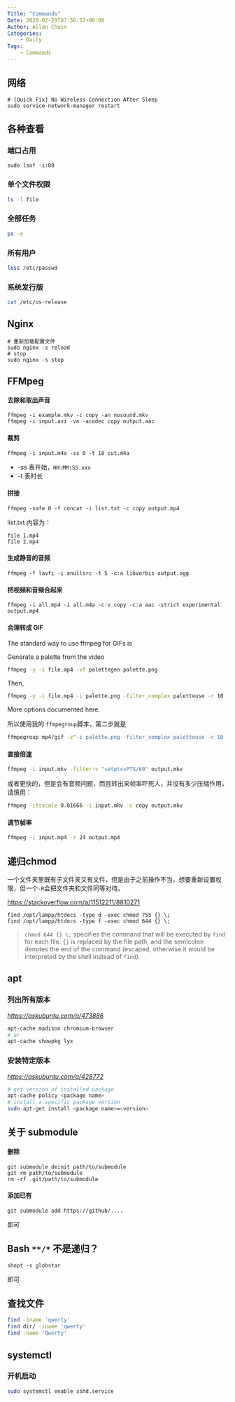 ```yaml
---
Title: "Commands"
Date: 2020-02-29T07:56:57+08:00
Author: Allan Chain
Categories:
    - Daily
Tags: 
    - Commands
---
```


## 网络

```shell
# [Quick Fix] No Wireless Connection After Sleep
sudo service network-manager restart
```
## 各种查看
### 端口占用
```shell
sudo lsof -i:80
```
### 单个文件权限
```bash
ls -l file
```
### 全部任务
```bash
ps -e
```
### 所有用户
```bash
less /etc/passwd
```
### 系统发行版

```bash
cat /etc/os-release
```

## Nginx

```shell
# 重新加载配置文件
sudo nginx -s reload
# stop
sudo nginx -s stop
```

## FFMpeg
#### 去除和取出声音
```shell
ffmpeg -i example.mkv -c copy -an nosound.mkv
ffmpeg -i input.avi -vn -acodec copy output.aac
```
#### 裁剪
```shell
ffmpeg -i input.m4a -ss 0 -t 18 cut.m4a
```

- -ss 表开始，`HH:MM:SS.xxx`
- -t 表时长

#### 拼接
```shell
ffmpeg -safe 0 -f concat -i list.txt -c copy output.mp4
```
list.txt 内容为：
```
file 1.mp4
file 2.mp4
```

#### 生成静音的音频
```shell
ffmpeg -f lavfi -i anullsrc -t 5 -c:a libvorbis output.ogg
```
#### 把视频和音频合起来
```shell
ffmpeg -i all.mp4 -i all.m4a -c:v copy -c:a aac -strict experimental output.mp4
```

#### 合理转成 GIF

The standard way to use ffmpeg for GIFs is

Generate a palette from the video

```bash
ffmpeg -y -i file.mp4 -vf palettegen palette.png
```
Then,
```bash
ffmpeg -y -i file.mp4 -i palette.png -filter_complex paletteuse -r 10 -s 320x480 file.gif
```
More options documented here.

所以使用我的 `ffmpegroup`脚本，第二步就是

```bash
ffmpegroup mp4/gif -z"-i palette.png -filter_complex paletteuse -r 10 -s 200x200 -y"
```

#### 直接倍速

```bash
ffmpeg -i input.mkv -filter:v "setpts=PTS/60" output.mkv
```
或者更快的，但是会有音频问题，而且转出来帧率吓死人，并没有多少压缩作用，请慎用：
```bash
ffmpeg -itsscale 0.01666 -i input.mkv -c copy output.mkv
```

#### 调节帧率

```bash
ffmpeg -i input.mp4 -r 24 output.mp4
```

## 递归chmod

一个文件夹里既有子文件夹又有文件，但是由于之前操作不当，想要重新设置权限，但一个`-R`会把文件夹和文件同等对待。

<https://stackoverflow.com/a/11512211/8810271>

```shell
find /opt/lampp/htdocs -type d -exec chmod 755 {} \;
find /opt/lampp/htdocs -type f -exec chmod 644 {} \;
```

> `chmod 644 {} \;` specifies the command that will be executed by `find` for each file. `{}` is replaced by the file path, and the semicolon denotes the end of the command (escaped, otherwise it would be interpreted by the shell instead of `find`). 

## apt

### 列出所有版本

*<https://askubuntu.com/q/473886>*

```bash
apt-cache madison chromium-browser
# or
apt-cache showpkg lyx
```

### 安装特定版本

*<https://askubuntu.com/q/428772>*

```bash
# get version of installed package
apt-cache policy <package name>
# install a specific package version
sudo apt-get install <package name>=<version>
```

## 关于 submodule

#### 删除

```shell
git submodule deinit path/to/submodule
git rm path/to/submodule
rm -rf .git/path/to/submodule
```

#### 添加已有

```shell
git submodule add https://github/....
```

即可

## Bash `**/*` 不是递归？
```shell
shopt -s globstar
```
即可

## 查找文件

```bash
find -iname 'qwerty'
find dir/ -iname 'qwerty'
find -name 'Qwerty'
```

## systemctl

### 开机启动
```bash
sudo systemctl enable sshd.service
```
